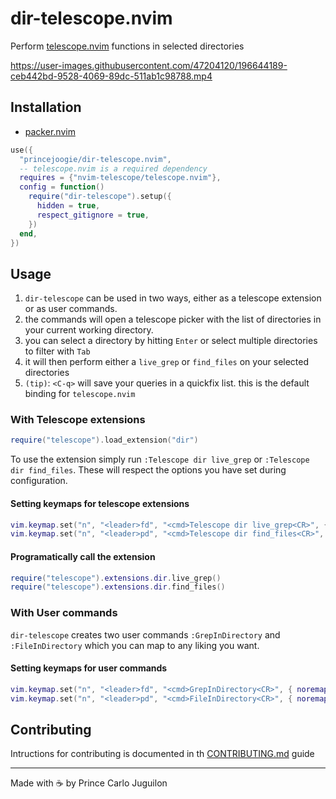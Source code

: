 # dir-telescope.nvim

Perform [telescope.nvim](https://github.com/nvim-telescope/telescope.nvim) functions in selected directories

https://user-images.githubusercontent.com/47204120/196644189-ceb442bd-9528-4069-89dc-511ab1c98788.mp4

## Installation

- [packer.nvim](https://github.com/wbthomason/packer.nvim)

```lua
use({
  "princejoogie/dir-telescope.nvim",
  -- telescope.nvim is a required dependency
  requires = {"nvim-telescope/telescope.nvim"},
  config = function()
    require("dir-telescope").setup({
      hidden = true,
      respect_gitignore = true,
    })
  end,
})
```

## Usage

1. `dir-telescope` can be used in two ways, either as a telescope extension or as user commands.
2. the commands will open a telescope picker with the list of directories in your current working directory.
3. you can select a directory by hitting `Enter` or select multiple directories to filter with `Tab`
4. it will then perform either a `live_grep` or `find_files` on your selected directories
5. `(tip)`: `<C-q>` will save your queries in a quickfix list. this is the default binding for `telescope.nvim`

### With Telescope extensions

```lua
require("telescope").load_extension("dir")
```

To use the extension simply run `:Telescope dir live_grep` or `:Telescope dir find_files`. These will respect the options you have set during configuration.

#### Setting keymaps for telescope extensions

```lua
vim.keymap.set("n", "<leader>fd", "<cmd>Telescope dir live_grep<CR>", { noremap = true, silent = true })
vim.keymap.set("n", "<leader>pd", "<cmd>Telescope dir find_files<CR>", { noremap = true, silent = true })
```

#### Programatically call the extension

```lua
require("telescope").extensions.dir.live_grep()
require("telescope").extensions.dir.find_files()
```

### With User commands

`dir-telescope` creates two user commands `:GrepInDirectory` and `:FileInDirectory` which you can map to any liking you want.

#### Setting keymaps for user commands

```lua
vim.keymap.set("n", "<leader>fd", "<cmd>GrepInDirectory<CR>", { noremap = true, silent = true })
vim.keymap.set("n", "<leader>pd", "<cmd>FileInDirectory<CR>", { noremap = true, silent = true })
```

## Contributing

Intructions for contributing is documented in th [CONTRIBUTING.md](./CONTRIBUTING.md) guide

---

Made with ☕ by Prince Carlo Juguilon
